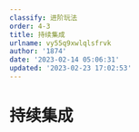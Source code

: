 ```yaml
---
classify: 进阶玩法
order: 4-3
title: 持续集成
urlname: vy55q9xwlqlsfrvk
author: '1874'
date: '2023-02-14 05:06:31'
updated: '2023-02-23 17:02:53'
---
```

# 持续集成

##
